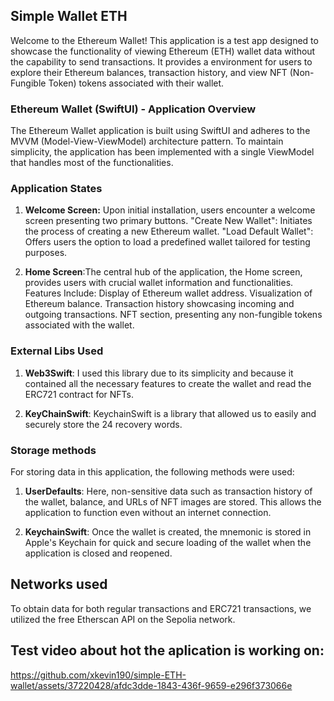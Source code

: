 ## Simple Wallet ETH

Welcome to the Ethereum Wallet! This application is a test app designed to showcase the functionality of viewing Ethereum (ETH) wallet data without the capability to send transactions. It provides a environment for users to explore their Ethereum balances, transaction history, and view NFT (Non-Fungible Token) tokens associated with their wallet.


### Ethereum Wallet (SwiftUI) - Application Overview

The Ethereum Wallet application is built using SwiftUI and adheres to the MVVM (Model-View-ViewModel) architecture pattern. To maintain simplicity, the application has been implemented with a single ViewModel that handles most of the functionalities. 

### Application States

1) **Welcome Screen:** Upon initial installation, users encounter a welcome screen presenting two primary buttons.
"Create New Wallet": Initiates the process of creating a new Ethereum wallet.
"Load Default Wallet": Offers users the option to load a predefined wallet tailored for testing purposes.


2) **Home Screen**:The central hub of the application, the Home screen, provides users with crucial wallet information and functionalities.
Features Include:
Display of Ethereum wallet address.
Visualization of Ethereum balance.
Transaction history showcasing incoming and outgoing transactions.
NFT section, presenting any non-fungible tokens associated with the wallet.


### External Libs Used

1) **Web3Swift**: I used this library due to its simplicity and because it contained all the necessary features to create the wallet and read the ERC721 contract for NFTs.

2) **KeyChainSwift**: KeychainSwift is a library that allowed us to easily and securely store the 24 recovery words.


### Storage methods

For storing data in this application, the following methods were used:

1) **UserDefaults**: Here, non-sensitive data such as transaction history of the wallet, balance, and URLs of NFT images are stored. This allows the application to function even without an internet connection.

2) **KeychainSwift**: Once the wallet is created, the mnemonic is stored in Apple's Keychain for quick and secure loading of the wallet when the application is closed and reopened.

## Networks used

To obtain data for both regular transactions and ERC721 transactions, we utilized the free Etherscan API on the Sepolia network.


## Test video about hot the aplication is working on:

https://github.com/xkevin190/simple-ETH-wallet/assets/37220428/afdc3dde-1843-436f-9659-e296f373066e




